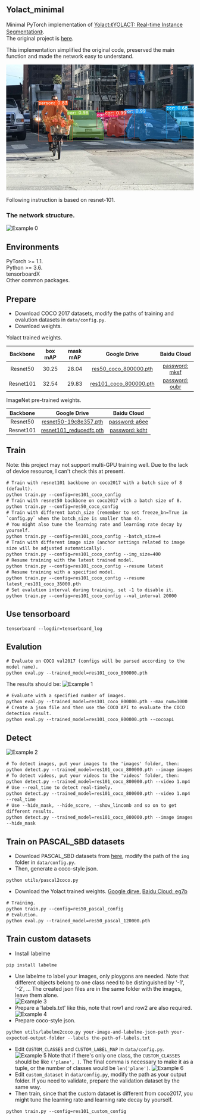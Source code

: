 ## Yolact_minimal
Minimal PyTorch implementation of [Yolact:《YOLACT: Real-time Instance Segmentation》](https://arxiv.org/abs/1904.02689).  
The original project is [here](https://github.com/dbolya/yolact).  

This implementation simplified the original code, preserved the main function and made the network easy to understand.   

![Screenshot](docs/sample.jpg)

Following instruction is based on resnet-101.  
### The network structure.  
![Example 0](data/network.png)

## Environments  
PyTorch >= 1.1.  
Python >= 3.6.  
tensorboardX  
Other common packages.  

## Prepare
- Download COCO 2017 datasets, modify the paths of training and evalution datasets in `data/config.py`. 
- Download weights.

Yolact trained weights.  

|Backbone   | box mAP  | mask mAP  | Google Drive                                                                                                         |Baidu Cloud          |
|:---------:|:--------:|:---------:|:--------------------------------------------------------------------------------------------------------------------:|:----------------------------------------------------------------:|
|Resnet50   | 30.25    | 28.04     | [res50_coco_800000.pth](https://drive.google.com/file/d/1kMm0tBZh8NuXBLmXKzVhOKR98Hpd81ja/view?usp=sharing)  |[password: mksf](https://pan.baidu.com/s/1XDeDwg1Xw9GJCucJNqdNZw) |
|Resnet101  | 32.54    | 29.83     | [res101_coco_800000.pth](https://drive.google.com/file/d/1KyjhkLEw0D8zP8IiJTTOR0j6PGecKbqS/view?usp=sharing)      |[password: oubr](https://pan.baidu.com/s/1uX_v1RPISxgwQ2LdsbJrJQ) |

ImageNet pre-trained weights.  

| Backbone  | Google Drive                                                                                                    |Baidu Cloud                                                        |
|:---------:|:---------------------------------------------------------------------------------------------------------------:|:-----------------------------------------------------------------:|
| Resnet50  | [resnet50-19c8e357.pth](https://drive.google.com/file/d/1Uwz7BYHEmPuMCRQDW2wD00Jbeb-jxWng/view?usp=sharing)     | [password: a6ee](https://pan.baidu.com/s/1aFLE-e1KdH_FxRlisWzTHw) |
| Resnet101 | [resnet101_reducedfc.pth](https://drive.google.com/file/d/1vaDqYNB__jTB7_p9G6QTMvoMDlGkHzhP/view?usp=sharing)   | [password: kdht](https://pan.baidu.com/s/1ha4aH7xVg-0J0Ukcqcr6OQ) |


## Train
Note: this project may not support multi-GPU training well. Due to the lack of device resource, I can't check this at present.
```Shell
# Train with resnet101 backbone on coco2017 with a batch size of 8 (default).
python train.py --config=res101_coco_config
# Train with resnet50 backbone on coco2017 with a batch size of 8.
python train.py --config=res50_coco_config
# Train with different batch_size (remember to set freeze_bn=True in `config.py` when the batch_size is smaller than 4).
# You might also tune the learning rate and learning rate decay by yourself.
python train.py --config=res101_coco_config --batch_size=4
# Train with different image size (anchor settings related to image size will be adjusted automatically).
python train.py --config=res101_coco_config --img_size=400
# Resume training with the latest trained model.
python train.py --config=res101_coco_config --resume latest
# Resume training with a specified model.
python train.py --config=res101_coco_config --resume latest_res101_coco_35000.pth
# Set evalution interval during training, set -1 to disable it.  
python train.py --config=res101_coco_config --val_interval 20000
```
## Use tensorboard
```Shell
tensorboard --logdir=tensorboard_log
```

## Evalution
```Shell
# Evaluate on COCO val2017 (configs will be parsed according to the model name).
python eval.py --trained_model=res101_coco_800000.pth
```
The results should be:
![Example 1](data/mAP.png)

```Shell
# Evaluate with a specified number of images.
python eval.py --trained_model=res101_coco_800000.pth --max_num=1000
# Create a json file and then use the COCO API to evaluate the COCO detection result.
python eval.py --trained_model=res101_coco_800000.pth --cocoapi
```
## Detect
![Example 2](data/2.jpg)
```Shell
# To detect images, put your images to the 'images' folder, then:
python detect.py --trained_model=res101_coco_800000.pth --image images
# To detect videos, put your videos to the 'videos' folder, then:
python detect.py --trained_model=res101_coco_800000.pth --video 1.mp4
# Use --real_time to detect real-timely.
python detect.py --trained_model=res101_coco_800000.pth --video 1.mp4 --real_time
# Use --hide_mask, --hide_score, --show_lincomb and so on to get different results.
python detect.py --trained_model=res101_coco_800000.pth --image images --hide_mask
```

## Train on PASCAL_SBD datasets
- Download PASCAL_SBD datasets from [here](http://home.bharathh.info/pubs/codes/SBD/download.html), modify the path of the `img` folder in `data/config.py`.
- Then, generate a coco-style json.
```Shell
python utils/pascal2coco.py
```
- Download the Yolact trained weights.
[Google dirve](https://drive.google.com/file/d/1QHO_FEbsFJvN9_L4WZqCpKFtUre6iMVb/view?usp=sharing),   [Baidu Cloud: eg7b](https://pan.baidu.com/s/1KM5yV4IxHiAX4Iwn5G_TuA)

```Shell
# Training.
python train.py --config=res50_pascal_config
# Evalution.
python eval.py --trained_model=res50_pascal_120000.pth
```

## Train custom datasets
- Install labelme  
```Shell
pip install labelme
```
- Use labelme to label your images, only ploygons are needed. Note that different objects belong to one class need to be distinguished by '-1', '-2', ... The created json files are in the same folder with the images, leave them alone.  
![Example 3](data/labelme2.png)
- Prepare a 'labels.txt' like this, note that row1 and row2 are also required.  
![Example 4](data/labels.png)
- Prepare coco-style json.
```Shell
python utils/labelme2coco.py your-image-and-labelme-json-path your-expected-output-folder --labels the-path-of-labels.txt
```
- Edit `CUSTOM_CLASSES` and `CUSTOM_LABEL_MAP` in `data/config.py`.  
![Example 5](data/label_name.png) 
Note that if there's only one class, the `CUSTOM_CLASSES` should be like `('plane', )`. The final comma is necessary to make it as a tuple, or the number of classes would be `len('plane')`.
![Example 6](data/label_map.png)
- Edit `custom_dataset` in `data/config.py`, modify the path as your output folder. If you need to validate, prepare the validation dataset by the same way.  
- Then train, since that the custom dataset is different from coco2017, you might tune the learning rate and learning rate decay by yourself.  
```Shell
python train.py --config=res101_custom_config
```
